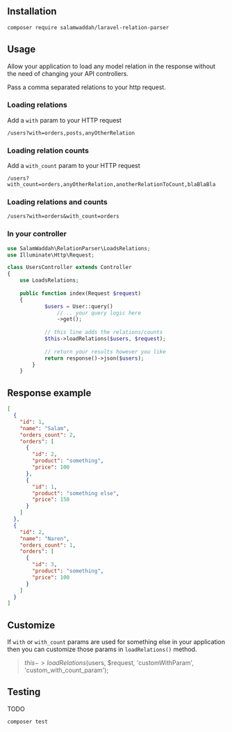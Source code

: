 ## Installation

```bash
composer require salamwaddah/laravel-relation-parser
```

## Usage

Allow your application to load any model relation in the response without the need of changing your API controllers.

Pass a comma separated relations to your http request.

### Loading relations

Add a `with` param to your HTTP request

`/users?with=orders,posts,anyOtherRelation`

### Loading relation counts

Add a `with_count` param to your HTTP request

`/users?with_count=orders,anyOtherRelation,anotherRelationToCount,blaBlaBla`

### Loading relations and counts

`/users?with=orders&with_count=orders`

### In your controller

```php
use SalamWaddah\RelationParser\LoadsRelations;
use Illuminate\Http\Request;

class UsersController extends Controller
{
    use LoadsRelations;
    
    public function index(Request $request)
    {
            $users = User::query()
                // .. your query logic here
                ->get();
    
            // this line adds the relations/counts
            $this->loadRelations($users, $request);
    
            // return your results however you like
            return response()->json($users);
        }
    }
```

## Response example

```json
[
  {
    "id": 1,
    "name": "Salam",
    "orders_count": 2,
    "orders": [
      {
        "id": 2,
        "product": "something",
        "price": 100
      },
      {
        "id": 1,
        "product": "something else",
        "price": 150
      }
    ]
  },
  {
    "id": 2,
    "name": "Naren",
    "orders_count": 1,
    "orders": [
      {
        "id": 3,
        "product": "something",
        "price": 100
      }
    ]
  }
]
```

## Customize

If `with` or `with_count` params are used for something else in your application then you can customize those params
in `loadRelations()` method.
> $this->loadRelations($users, $request, 'customWithParam', 'custom_with_count_param');

## Testing

TODO

```bash
composer test
```
